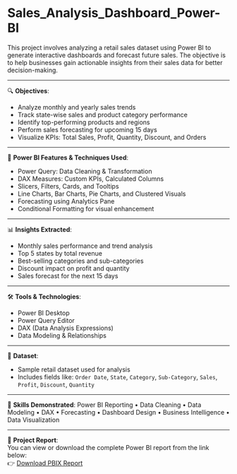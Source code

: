 # Sales_Analysis_Dashboard_Power-BI

This project involves analyzing a retail sales dataset using Power BI to generate interactive dashboards and forecast future sales. The objective is to help businesses gain actionable insights from their sales data for better decision-making.

---

🔍 **Objectives**:
- Analyze monthly and yearly sales trends  
- Track state-wise sales and product category performance  
- Identify top-performing products and regions  
- Perform sales forecasting for upcoming 15 days  
- Visualize KPIs: Total Sales, Profit, Quantity, Discount, and Orders

---

🧮 **Power BI Features & Techniques Used**:
- Power Query: Data Cleaning & Transformation  
- DAX Measures: Custom KPIs, Calculated Columns  
- Slicers, Filters, Cards, and Tooltips  
- Line Charts, Bar Charts, Pie Charts, and Clustered Visuals  
- Forecasting using Analytics Pane  
- Conditional Formatting for visual enhancement

---

📊 **Insights Extracted**:
- Monthly sales performance and trend analysis  
- Top 5 states by total revenue  
- Best-selling categories and sub-categories  
- Discount impact on profit and quantity  
- Sales forecast for the next 15 days

---

🛠️ **Tools & Technologies**:
- Power BI Desktop  
- Power Query Editor  
- DAX (Data Analysis Expressions)  
- Data Modeling & Relationships

---

📂 **Dataset**:
- Sample retail dataset used for analysis  
- Includes fields like: `Order Date`, `State`, `Category`, `Sub-Category`, `Sales`, `Profit`, `Discount`, `Quantity`

---

📌 **Skills Demonstrated**:
Power BI Reporting • Data Cleaning • Data Modeling • DAX • Forecasting • Dashboard Design • Business Intelligence • Data Visualization

---

📄 **Project Report**:  
You can view or download the complete Power BI report from the link below:  
👉 [Download PBIX Report](Sales_Dashboard_Report.pbix)
